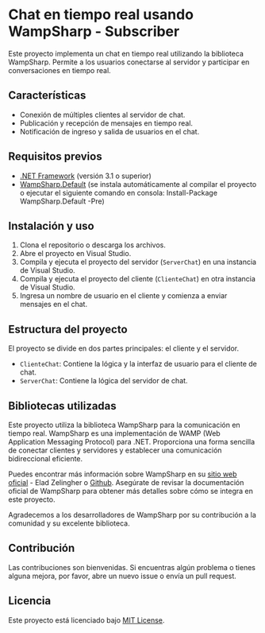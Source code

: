 # Chat en tiempo real usando WampSharp - Subscriber

Este proyecto implementa un chat en tiempo real utilizando la biblioteca WampSharp. Permite a los usuarios conectarse al servidor y participar en conversaciones en tiempo real.

## Características

- Conexión de múltiples clientes al servidor de chat.
- Publicación y recepción de mensajes en tiempo real.
- Notificación de ingreso y salida de usuarios en el chat.

## Requisitos previos

- [.NET Framework](https://dotnet.microsoft.com/download) (versión 3.1 o superior)
- [WampSharp.Default](https://www.nuget.org/packages/WampSharp.Default) (se instala automáticamente al compilar el proyecto o ejecutar el siguiente comando en consola: Install-Package WampSharp.Default -Pre)

## Instalación y uso

1. Clona el repositorio o descarga los archivos.
2. Abre el proyecto en Visual Studio.
3. Compila y ejecuta el proyecto del servidor (`ServerChat`) en una instancia de Visual Studio.
4. Compila y ejecuta el proyecto del cliente (`ClienteChat`) en otra instancia de Visual Studio.
5. Ingresa un nombre de usuario en el cliente y comienza a enviar mensajes en el chat.

## Estructura del proyecto

El proyecto se divide en dos partes principales: el cliente y el servidor.

- `ClienteChat`: Contiene la lógica y la interfaz de usuario para el cliente de chat.
- `ServerChat`: Contiene la lógica del servidor de chat.

## Bibliotecas utilizadas

Este proyecto utiliza la biblioteca WampSharp para la comunicación en tiempo real. WampSharp es una implementación de WAMP (Web Application Messaging Protocol) para .NET. Proporciona una forma sencilla de conectar clientes y servidores y establecer una comunicación bidireccional eficiente.

Puedes encontrar más información sobre WampSharp en su [sitio web oficial](https://wampsharp.net/) - Elad Zelingher o [Github](https://github.com/Code-Sharp/WampSharp.git). Asegúrate de revisar la documentación oficial de WampSharp para obtener más detalles sobre cómo se integra en este proyecto.

Agradecemos a los desarrolladores de WampSharp por su contribución a la comunidad y su excelente biblioteca.

## Contribución

Las contribuciones son bienvenidas. Si encuentras algún problema o tienes alguna mejora, por favor, abre un nuevo issue o envía un pull request.

## Licencia

Este proyecto está licenciado bajo [MIT License](LICENSE).
